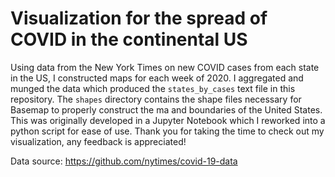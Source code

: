 # Visualization for the spread of COVID in the continental US

Using data from the New York Times on new COVID cases from each state in the US, I constructed maps for each week of 2020. I aggregated and munged the data which produced the `states_by_cases` text file in this repository. 
The `shapes` directory contains the shape files necessary for Basemap to properly construct the ma and boundaries of the United States. This was originally developed in a Jupyter Notebook which I reworked into a python script for ease of use.
Thank you for taking the time to check out my visualization, any feedback is appreciated!

Data source: https://github.com/nytimes/covid-19-data
